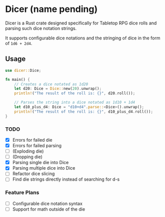 # Dicer (name pending)

Dicer is a Rust crate designed specifically for Tabletop RPG dice rolls and parsing such dice notation strings.

It supports configurable dice notations and the stringing of dice in the form of `1d6 + 2d4`.

## Usage
```rust
use dicer::Dice;

fn main() {
    // Creates a dice notated as 1d20
    let d20: Dice = Dice::new(20).unwrap();
    println!("The result of the roll is: {}", d20.roll());

    // Parses the string into a dice notated as 1d10 + 1d4
    let d10_plus_d4: Dice = "d10+d4".parse::<Dice>().unwrap();
    println!("The result of the roll is: {}", d10_plus_d4.roll());
}
```

### TODO
- [x] Errors for failed die
- [x] Errors for failed parsing
- [ ] (Exploding die)
- [ ] (Dropping die)
- [x] Parsing single die into Dice
- [x] Parsing multiple dice into Dice
- [ ] Refactor dice slicing
- [ ] Find die strings directly instead of searching for d-s
 
### Feature Plans
- [ ] Configurable dice notation syntax
- [ ] Support for math outside of the die